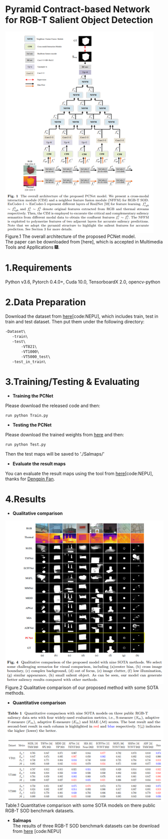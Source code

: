 # Pyramid Contract-based Network for RGB-T Salient Object Detection
![image](figs/PCNet.png)
   Figure.1 The overall architecture of the proposed PCNet model.  
   The paper can be downloaded from [here], which is accepted in Multimedia Tools and Appllications 🎆.
# 1.Requirements
Python v3.6, Pytorch 0.4.0+, Cuda 10.0, TensorboardX 2.0, opencv-python

# 2.Data Preparation
Download the dataset from [here](https://pan.baidu.com/s/1sL3LMtTnr4984-MWV5uXeA)[code:NEPU], which includes train, test in train and test dataset. Then put them under the following directory: 

    -Dataset\   
       -train\  
       -test\ 
           -VT821\
           -VT1000\
           -VT5000_test\
       -test_in_train\
           
# 3.Training/Testing & Evaluating
* **Training the PCNet**  

Please download the released code and then:  
  
    run python Train.py  

* **Testing the PCNet**  

Please download the trained weights from [here](https://pan.baidu.com/s/1oo86hczZ_hB2uP9-u5L8HA) and then:  

    run python Test.py  

Then the test maps will be saved to './Salmaps/'

* **Evaluate the result maps**  

You can evaluate the result maps using the tool from [here](https://pan.baidu.com/s/1gmckcn7FZuDP2ufiTM6qow)[code:NEPU], thanks for [Dengpin Fan](https://github.com/DengPingFan).

# 4.Results
* **Qualitative comparison**  

![image](figs/vision_results.png)  
Figure.2 Qualitative comparison of our proposed method with some SOTA methods.  

* **Quantitative comparison** 

![image](figs/qulities_results.png)  
Table.1 Quantitative comparison with some SOTA models on there public RGB-T SOD benchmark datasets. 

* **Salmaps**   
The results of three RGB-T SOD benchmark datasets can be download from [here](https://pan.baidu.com/s/1h4SDlWui45QgcOoiHS7A5A) [code:NEPU]












